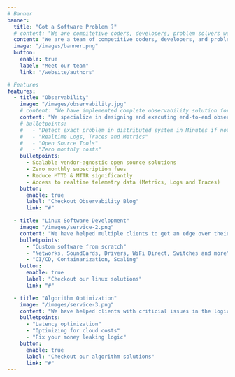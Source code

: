 ```yaml
---
# Banner
banner:
  title: "Got a Software Problem ?"
  # content: "We are compitetive coders, developers, problem solvers working to improve your business."
  content: "We are a team of competitive coders, developers, and problem solvers dedicated to enhancing your business."
  image: "/images/banner.png"
  button:
    enable: true
    label: "Meet our team"
    link: "/website/authors"

# Features
features:
  - title: "Observability"
    image: "/images/observability.jpg"
    # content: "We have implemented complete observability solution for Large Brokrage and Financial firms. Each organisation has its way of working and key SLOs and SLIs, we work closely to understand and solve."
    content: "We specialize in designing and executing end-to-end observability solutions tailored for large financial institutions. Our approach involves collaborating closely with these organizations to gain a deeper understanding of their operations and align our solutions with their specific SLIs and SLOs."
    # bulletpoints:
    #   - "Detect exact problem in distributed system in Minutes if not seconds"
    #   - "Realtime Logs, Traces and Metrics"
    #   - "Open Source Tools"
    #   - "Zero monthly costs"
    bulletpoints:
      - Scalable vendor-agnostic open source solutions
      - Zero monthly subscription fees
      - Reduce MTTD & MTTR significantly
      - Access to realtime telemetry data (Metrics, Logs and Traces)
    button:
      enable: true
      label: "Checkout Observability Blog"
      link: "#"

  - title: "Linux Software Development"
    image: "/images/service-2.png"
    content: "We have helped multiple clients to get an edge over their competition by developing superior linux software in demanding time constraints. We carefull research OSS to the fullest paired with clever problem sovling."
    bulletpoints:
      - "Custom software from scratch"
      - "Networks, SoundCards, Drivers, WiFi Direct, Switches and more"
      - "CI/CD, Containarization, Scaling"
    button:
      enable: true
      label: "Checkout our linux solutions"
      link: "#"

  - title: "Algorithm Optimization"
    image: "/images/service-3.png"
    content: "We have helped clients with criticial issues in the logic and infrastructre. We treat the problem as if we are loosing money."
    bulletpoints:
      - "Latency optimization"
      - "Optimizing for cloud costs"
      - "Fix your money leaking logic"
    button:
      enable: true
      label: "Checkout our algorithm solutions"
      link: "#"
---
```


